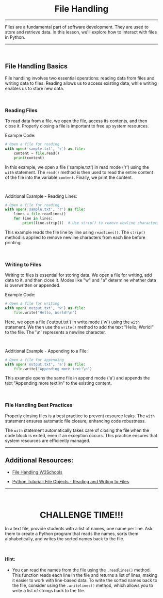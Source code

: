<h1 align="center">File Handling</h1>
<hr>

Files are a fundamental part of software development. They are used to store and retrieve data. In this lesson, we'll explore how to interact with files in Python.

<hr>
<br>

## File Handling Basics 
File handling involves two essential operations: reading data from files and writing data to files. Reading allows us to access existing data, while writing enables us to store new data.

<br>

### Reading Files
To read data from a file, we open the file, access its contents, and then close it. Properly closing a file is important to free up system resources.

Example Code:
```python
# Open a file for reading
with open('sample.txt', 'r') as file:
    content = file.read()
    print(content)
```

In this example, we open a file ('sample.txt') in read mode ('r') using the `with` statement. The `read()` method is then used to read the entire content of the file into the variable `content`. Finally, we print the content.

<br>

Additional Example - Reading Lines:
```python
# Open a file for reading
with open('sample.txt', 'r') as file:
    lines = file.readlines()
    for line in lines:
        print(line.strip())  # Use strip() to remove newline characters
```

This example reads the file line by line using `readlines()`. The `strip()` method is applied to remove newline characters from each line before printing.

<br>

### Writing to Files
Writing to files is essential for storing data. We open a file for writing, add data to it, and then close it. Modes like "w" and "a" determine whether data is overwritten or appended.

Example Code:
```python
# Open a file for writing
with open('output.txt', 'w') as file:
    file.write("Hello, World!\n")
```

Here, we open a file ('output.txt') in write mode ('w') using the `with` statement. We then use the `write()` method to add the text "Hello, World!" to the file. The '\n' represents a newline character.

<br>

Additional Example - Appending to a File:
```python
# Open a file for appending
with open('output.txt', 'a') as file:
    file.write("Appending more text!\n")
```

This example opens the same file in append mode ('a') and appends the text "Appending more text!\n" to the existing content.

<br>

### File Handling Best Practices
Properly closing files is a best practice to prevent resource leaks. The `with` statement ensures automatic file closure, enhancing code robustness.

The `with` statement automatically takes care of closing the file when the code block is exited, even if an exception occurs. This practice ensures that system resources are efficiently managed.

<hr>

## Additional Resources:

* <a href="https://www.w3schools.com/python/python_file_handling.asp">File Handling W3Schools</a>

* <a href="https://www.youtube.com/watch?v=Uh2ebFW8OYM">Python Tutorial: File Objects - Reading and Writing to Files</a>

<hr>
<br>
   
<h1 align="center">CHALLENGE TIME!!!</h1>

In a text file, provide students with a list of names, one name per line. Ask them to create a Python program that reads the names, sorts them alphabetically, and writes the sorted names back to the file.

<br>

 #### Hint:

* You can read the names from the file using the `.readlines()` method. This function reads each line in the file and returns a list of lines, making it easier to work with line-based data. To write the sorted names back to the file, consider using the `.writelines()` method, which allows you to write a list of strings back to the file.
